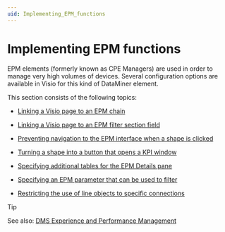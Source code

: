 ```yaml
---
uid: Implementing_EPM_functions
---
```


# Implementing EPM functions

EPM elements (formerly known as CPE Managers) are used in order to manage very high volumes of devices. Several configuration options are available in Visio for this kind of DataMiner element.

This section consists of the following topics:

- [Linking a Visio page to an EPM chain](xref:Linking_a_Visio_page_to_an_EPM_chain)

- [Linking a Visio page to an EPM filter section field](xref:Linking_a_Visio_page_to_an_EPM_filter_section_field)

- [Preventing navigation to the EPM interface when a shape is clicked](xref:Preventing_navigation_to_the_EPM_interface_when_a_shape_is_clicked)

- [Turning a shape into a button that opens a KPI window](xref:Turning_a_shape_into_a_button_that_opens_a_KPI_window)

- [Specifying additional tables for the EPM Details pane](xref:Specifying_additional_tables_for_the_EPM_Details_pane)

- [Specifying an EPM parameter that can be used to filter](xref:Specifying_an_EPM_parameter_that_can_be_used_to_filter)

- [Restricting the use of line objects to specific connections](xref:Restricting_the_use_of_line_objects_to_specific_connections)

> [!TIP]
> See also:
> [DMS Experience and Performance Management](xref:EPM#dms-experience-and-performance-management)
